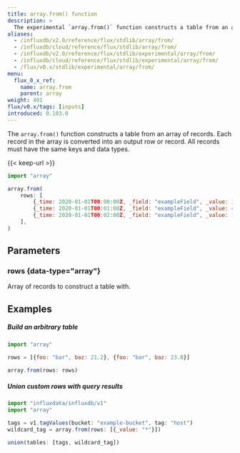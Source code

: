 ```yaml
---
title: array.from() function
description: >
  The experimental `array.from()` function constructs a table from an array of records.
aliases:
  - /influxdb/v2.0/reference/flux/stdlib/array/from/
  - /influxdb/cloud/reference/flux/stdlib/array/from/
  - /influxdb/v2.0/reference/flux/stdlib/experimental/array/from/
  - /influxdb/cloud/reference/flux/stdlib/experimental/array/from/
  - /flux/v0.x/stdlib/experimental/array/from/
menu:
  flux_0_x_ref:
    name: array.from
    parent: array
weight: 401
flux/v0.x/tags: [inputs]
introduced: 0.103.0
---
```


The `array.from()` function constructs a table from an array of records.
Each record in the array is converted into an output row or record.
All records must have the same keys and data types.

{{< keep-url >}}
```js
import "array"

array.from(
    rows: [
        {_time: 2020-01-01T00:00:00Z, _field: "exampleField", _value: 3, foo: "bar"},
        {_time: 2020-01-01T00:01:00Z, _field: "exampleField", _value: 4, foo: "bar"},
        {_time: 2020-01-01T00:02:00Z, _field: "exampleField", _value: 1, foo: "bar"},
    ],
)
```

## Parameters

### rows {data-type="array"}
Array of records to construct a table with.

## Examples

##### Build an arbitrary table
```js
import "array"

rows = [{foo: "bar", baz: 21.2}, {foo: "bar", baz: 23.8}]

array.from(rows: rows)
```

##### Union custom rows with query results
```js
import "influxdata/influxdb/v1"
import "array"

tags = v1.tagValues(bucket: "example-bucket", tag: "host")
wildcard_tag = array.from(rows: [{_value: "*"}])

union(tables: [tags, wildcard_tag])

```
